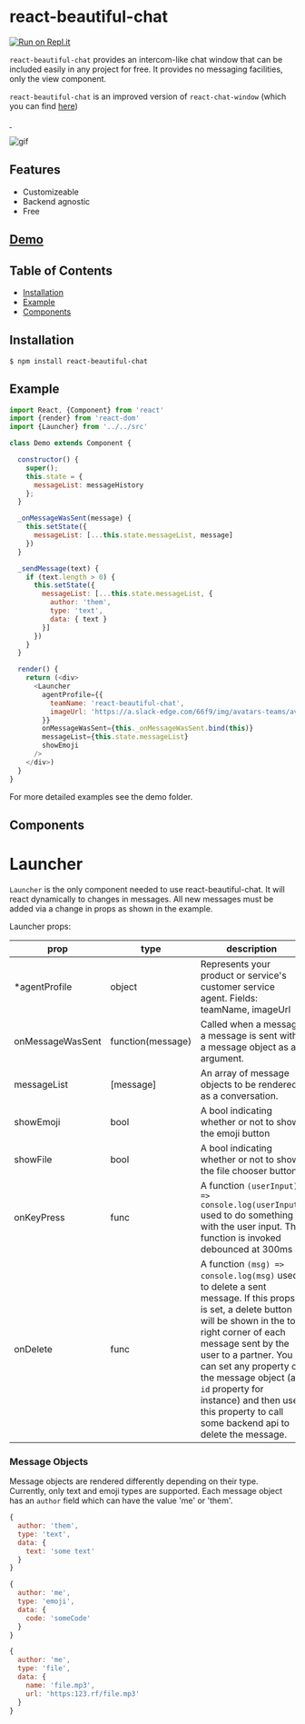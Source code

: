 # react-beautiful-chat

[![Run on Repl.it](https://repl.it/badge/github/mattmezza/react-beautiful-chat)](https://repl.it/github/mattmezza/react-beautiful-chat)

`react-beautiful-chat` provides an intercom-like chat window that can be included easily in any project for free. It provides no messaging facilities, only the view component.

`react-beautiful-chat` is an improved version of `react-chat-window` (which you can find [here](https://github.com/kingofthestack/react-live-chat))

<a href="https://www.npmjs.com/package/react-beautiful-chat" target="\_parent">
  <img alt="" src="https://img.shields.io/npm/dm/react-beautiful-chat.svg" />
</a>
<a href="https://github.com/mattmezza/react-beautiful-chat" target="\_parent">
  <img alt="" src="https://img.shields.io/github/stars/mattmezza/react-beautiful-chat.svg?style=social&label=Star" />
</a>

![gif](https://media.giphy.com/media/3ohs4wE4DqXw84xAMo/giphy.gif)

## Features

- Customizeable
- Backend agnostic
- Free

## [Demo](https://mattmezza.github.io/react-beautiful-chat/)

## Table of Contents
- [Installation](#installation)
- [Example](#example)
- [Components](#api)

## Installation

```
$ npm install react-beautiful-chat
```

## Example

``` javascript
import React, {Component} from 'react'
import {render} from 'react-dom'
import {Launcher} from '../../src'

class Demo extends Component {

  constructor() {
    super();
    this.state = {
      messageList: messageHistory
    };
  }

  _onMessageWasSent(message) {
    this.setState({
      messageList: [...this.state.messageList, message]
    })
  }

  _sendMessage(text) {
    if (text.length > 0) {
      this.setState({
        messageList: [...this.state.messageList, {
          author: 'them',
          type: 'text',
          data: { text }
        }]
      })
    }
  }

  render() {
    return (<div>
      <Launcher
        agentProfile={{
          teamName: 'react-beautiful-chat',
          imageUrl: 'https://a.slack-edge.com/66f9/img/avatars-teams/ava_0001-34.png'
        }}
        onMessageWasSent={this._onMessageWasSent.bind(this)}
        messageList={this.state.messageList}
        showEmoji
      />
    </div>)
  }
}
```

For more detailed examples see the demo folder.

## Components

# Launcher

`Launcher` is the only component needed to use react-beautiful-chat. It will react dynamically to changes in messages. All new messages must be added via a change in props as shown in the example.

Launcher props:

|prop | type   | description |
|-----|--------|---------------|
| *agentProfile | object | Represents your product or service's customer service agent. Fields: teamName, imageUrl|
| onMessageWasSent | function(message) | Called when a message a message is sent with a message object as an argument. |
| messageList | [message] | An array of message objects to be rendered as a conversation. |
| showEmoji | bool | A bool indicating whether or not to show the emoji button
| showFile | bool | A bool indicating whether or not to show the file chooser button
| onKeyPress | func | A function `(userInput) => console.log(userInput)` used to do something with the user input. The function is invoked debounced at 300ms
| onDelete | func | A function `(msg) => console.log(msg)` used to delete a sent message. If this props is set, a delete button will be shown in the top right corner of each message sent by the user to a partner. You can set any property on the message object (an `id` property for instance) and then use this property to call some backend api to delete the message.


### Message Objects

Message objects are rendered differently depending on their type. Currently, only text and emoji types are supported. Each message object has an `author` field which can have the value 'me' or 'them'.

``` javascript
{
  author: 'them',
  type: 'text',
  data: {
    text: 'some text'
  }
}

{
  author: 'me',
  type: 'emoji',
  data: {
    code: 'someCode'
  }
}

{
  author: 'me',
  type: 'file',
  data: {
    name: 'file.mp3',
    url: 'https:123.rf/file.mp3'
  }
}

```

